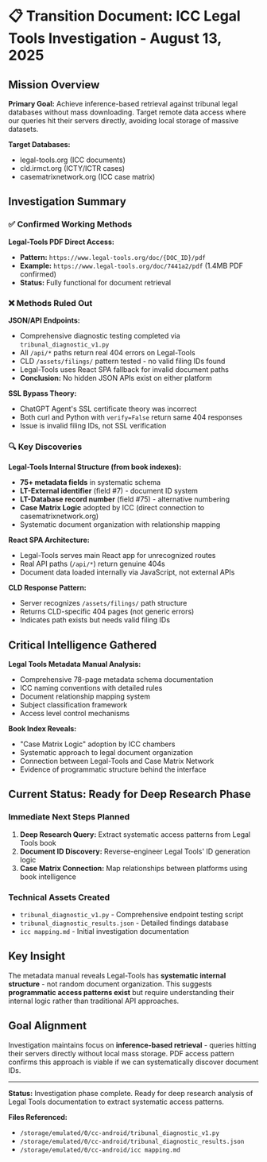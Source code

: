 # 📋 **Transition Document: ICC Legal Tools Investigation - August 13, 2025**

## **Mission Overview**
**Primary Goal:** Achieve inference-based retrieval against tribunal legal databases without mass downloading. Target remote data access where our queries hit their servers directly, avoiding local storage of massive datasets.

**Target Databases:**
- legal-tools.org (ICC documents)
- cld.irmct.org (ICTY/ICTR cases) 
- casematrixnetwork.org (ICC case matrix)

## **Investigation Summary**

### ✅ **Confirmed Working Methods**
**Legal-Tools PDF Direct Access:**
- **Pattern:** `https://www.legal-tools.org/doc/{DOC_ID}/pdf`
- **Example:** `https://www.legal-tools.org/doc/7441a2/pdf` (1.4MB PDF confirmed)
- **Status:** Fully functional for document retrieval

### ❌ **Methods Ruled Out**
**JSON/API Endpoints:**
- Comprehensive diagnostic testing completed via `tribunal_diagnostic_v1.py`
- All `/api/*` paths return real 404 errors on Legal-Tools
- CLD `/assets/filings/` pattern tested - no valid filing IDs found
- Legal-Tools uses React SPA fallback for invalid document paths
- **Conclusion:** No hidden JSON APIs exist on either platform

**SSL Bypass Theory:**
- ChatGPT Agent's SSL certificate theory was incorrect
- Both curl and Python with `verify=False` return same 404 responses
- Issue is invalid filing IDs, not SSL verification

### 🔍 **Key Discoveries**

**Legal-Tools Internal Structure (from book indexes):**
- **75+ metadata fields** in systematic schema
- **LT-External identifier** (field #7) - document ID system
- **LT-Database record number** (field #75) - alternative numbering
- **Case Matrix Logic** adopted by ICC (direct connection to casematrixnetwork.org)
- Systematic document organization with relationship mapping

**React SPA Architecture:**
- Legal-Tools serves main React app for unrecognized routes
- Real API paths (`/api/*`) return genuine 404s
- Document data loaded internally via JavaScript, not external APIs

**CLD Response Pattern:**
- Server recognizes `/assets/filings/` path structure
- Returns CLD-specific 404 pages (not generic errors)
- Indicates path exists but needs valid filing IDs

## **Critical Intelligence Gathered**

**Legal Tools Metadata Manual Analysis:**
- Comprehensive 78-page metadata schema documentation
- ICC naming conventions with detailed rules
- Document relationship mapping system
- Subject classification framework
- Access level control mechanisms

**Book Index Reveals:**
- "Case Matrix Logic" adoption by ICC chambers
- Systematic approach to legal document organization
- Connection between Legal-Tools and Case Matrix Network
- Evidence of programmatic structure behind the interface

## **Current Status: Ready for Deep Research Phase**

### **Immediate Next Steps Planned**
1. **Deep Research Query:** Extract systematic access patterns from Legal Tools book
2. **Document ID Discovery:** Reverse-engineer Legal Tools' ID generation logic
3. **Case Matrix Connection:** Map relationships between platforms using book intelligence

### **Technical Assets Created**
- `tribunal_diagnostic_v1.py` - Comprehensive endpoint testing script
- `tribunal_diagnostic_results.json` - Detailed findings database
- `icc mapping.md` - Initial investigation documentation

## **Key Insight**
The metadata manual reveals Legal-Tools has **systematic internal structure** - not random document organization. This suggests **programmatic access patterns exist** but require understanding their internal logic rather than traditional API approaches.

## **Goal Alignment**
Investigation maintains focus on **inference-based retrieval** - queries hitting their servers directly without local mass storage. PDF access pattern confirms this approach is viable if we can systematically discover document IDs.

---

**Status:** Investigation phase complete. Ready for deep research analysis of Legal Tools documentation to extract systematic access patterns.

**Files Referenced:**
- `/storage/emulated/0/cc-android/tribunal_diagnostic_v1.py`
- `/storage/emulated/0/cc-android/tribunal_diagnostic_results.json` 
- `/storage/emulated/0/cc-android/icc mapping.md`